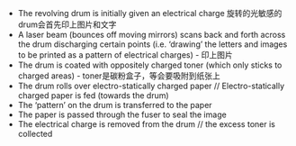 
- The revolving drum is initially given an electrical charge 旋转的光敏感的drum会首先印上图片和文字
- A laser beam (bounces off moving mirrors) scans back and forth across
the drum discharging certain points (i.e. ‘drawing’ the letters and images to be
printed as a pattern of electrical charges)   - 印上图片
- The drum is coated with oppositely charged toner (which only sticks to
charged areas) - toner是碳粉盒子，等会要吸附到纸张上
- The drum rolls over electro-statically charged paper // Electro-statically
charged paper is fed (towards the drum)
- The ‘pattern’ on the drum is transferred to the paper
- The paper is passed through the fuser to seal the image
- The electrical charge is removed from the drum // the excess toner is
collected